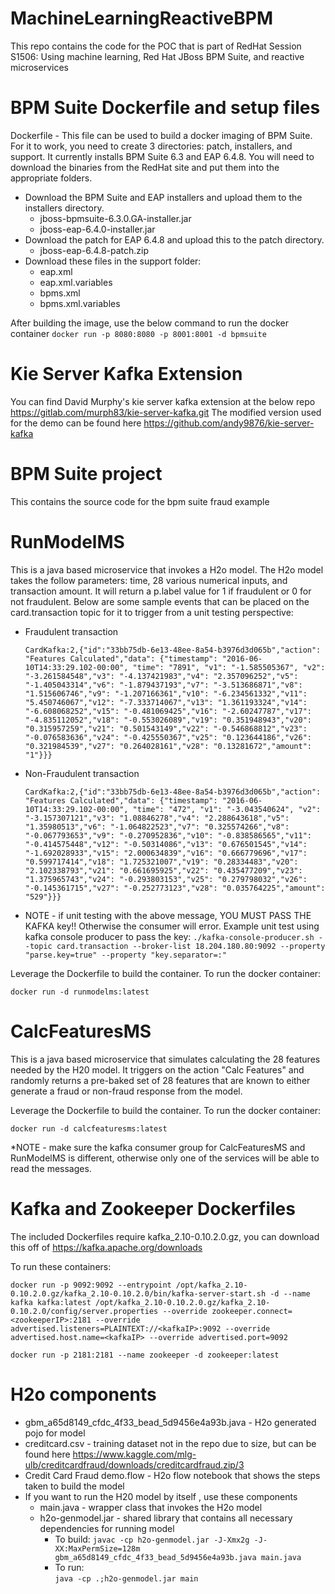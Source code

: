 # MachineLearningReactiveBPM

This repo contains the code for the POC that is part of RedHat Session S1506:  Using machine learning, Red Hat JBoss BPM Suite, and reactive microservices

# BPM Suite Dockerfile and setup files
Dockerfile - This file can be used to build a docker imaging of BPM Suite.
For it to work, you need to create 3 directories:  patch, installers, and support.
It currently installs BPM Suite 6.3 and EAP 6.4.8.
You will need to download the binaries from the RedHat site and put them into the appropriate folders.

* Download the BPM Suite and EAP installers and upload them to the installers directory.
   * jboss-bpmsuite-6.3.0.GA-installer.jar
   * jboss-eap-6.4.0-installer.jar
* Download the patch for EAP 6.4.8 and upload this to the patch directory.
   * jboss-eap-6.4.8-patch.zip
* Download these files in the support folder:
    * eap.xml
    * eap.xml.variables
    * bpms.xml
    * bpms.xml.variables

After building the image, use the below command to run the docker container
```docker run -p 8080:8080 -p 8001:8001 -d bpmsuite```
 
# Kie Server Kafka Extension
You can find David Murphy's kie server kafka extension at the below repo
https://gitlab.com/murph83/kie-server-kafka.git
The modified version used for the demo can be found here https://github.com/andy9876/kie-server-kafka


# BPM Suite project
This contains the source code for the bpm suite fraud example 

# RunModelMS
This is a java based microservice that invokes a H2o model.  The H2o model takes the follow parameters:  time, 28 various numerical inputs, and transaction amount.  It will return a p.label value for 1 if fraudulent or 0 for not fraudulent.  Below are some sample events that can be placed on the card.transaction topic for it to trigger from a unit testing perspective:

* Fraudulent transaction

  ```CardKafka:2,{"id":"33bb75db-6e13-48ee-8a54-b3976d3d065b","action": "Features Calculated","data": {"timestamp": "2016-06-10T14:33:29.102-00:00", "time": "7891", "v1": "-1.585505367", "v2": "-3.261584548","v3": "-4.137421983","v4": "2.357096252","v5": "-1.405043314","v6": "-1.879437193","v7": "-3.513686871","v8": "1.515606746","v9": "-1.207166361","v10": "-6.234561332","v11": "5.450746067","v12": "-7.333714067","v13": "1.361193324","v14": "-6.608068252","v15": "-0.481069425","v16": "-2.60247787","v17": "-4.835112052","v18": "-0.553026089","v19": "0.351948943","v20": "0.315957259","v21": "0.501543149","v22": "-0.546868812","v23": "-0.076583636","v24": "-0.425550367","v25": "0.123644186","v26": "0.321984539","v27": "0.264028161","v28": "0.13281672","amount": "1"}}}```
  
* Non-Fraudulent transaction

  ```CardKafka:2,{"id":"33bb75db-6e13-48ee-8a54-b3976d3d065b","action": "Features Calculated","data": {"timestamp": "2016-06-10T14:33:29.102-00:00", "time": "472", "v1": "-3.043540624", "v2": "-3.157307121","v3": "1.08846278","v4": "2.288643618","v5": "1.35980513","v6": "-1.064822523","v7": "0.325574266","v8": "-0.067793653","v9": "-0.270952836","v10": "-0.838586565","v11": "-0.414575448","v12": "-0.50314086","v13": "0.676501545","v14": "-1.692028933","v15": "2.000634839","v16": "0.666779696","v17": "0.599717414","v18": "1.725321007","v19": "0.28334483","v20": "2.102338793","v21": "0.661695925","v22": "0.435477209","v23": "1.375965743","v24": "-0.293803153","v25": "0.279798032","v26": "-0.145361715","v27": "-0.252773123","v28": "0.035764225","amount": "529"}}}```

* NOTE - if unit testing with the above message, YOU MUST PASS THE KAFKA key!! Otherwise the consumer will error.
Example unit test using kafka console producer to pass the key:
```./kafka-console-producer.sh --topic card.transaction --broker-list 18.204.180.80:9092 --property "parse.key=true" --property "key.separator=:"```

Leverage the Dockerfile to build the container.
To run the docker container:

  ```docker run -d runmodelms:latest```

# CalcFeaturesMS
This is a java based microservice that simulates calculating the 28 features needed by the H20 model.  It triggers on the action "Calc Features" and randomly returns a pre-baked set of 28 features that are known to either generate a fraud or non-fraud response from the model.  

Leverage the Dockerfile to build the container.
To run the docker container:

  ```docker run -d calcfeaturesms:latest```

*NOTE - make sure the kafka consumer group for CalcFeaturesMS and RunModelMS is different, otherwise only one of the services will be able to read the messages.

# Kafka and Zookeeper Dockerfiles
The included Dockerfiles require kafka_2.10-0.10.2.0.gz, you can download this off of https://kafka.apache.org/downloads

To run these containers:

  ```docker run -p 9092:9092 --entrypoint /opt/kafka_2.10-0.10.2.0.gz/kafka_2.10-0.10.2.0/bin/kafka-server-start.sh -d --name kafka kafka:latest /opt/kafka_2.10-0.10.2.0.gz/kafka_2.10-0.10.2.0/config/server.properties --override zookeeper.connect=<zookeeperIP>:2181 --override advertised.listeners=PLAINTEXT://<kafkaIP>:9092 --override advertised.host.name=<kafkaIP> --override advertised.port=9092```
  
  ```docker run -p 2181:2181 --name zookeeper -d zookeeper:latest```

# H2o components
* gbm_a65d8149_cfdc_4f33_bead_5d9456e4a93b.java - H2o generated pojo for model
* creditcard.csv - training dataset not in the repo due to size, but can be found here https://www.kaggle.com/mlg-ulb/creditcardfraud/downloads/creditcardfraud.zip/3
* Credit Card Fraud demo.flow - H2o flow notebook that shows the steps taken to build the model
* If you want to run the H20 model by itself , use these components
  * main.java - wrapper class that invokes the H2o model
  * h2o-genmodel.jar - shared library that contains all necessary dependencies for running model
    * To build:
      ```javac -cp h2o-genmodel.jar -J-Xmx2g -J-XX:MaxPermSize=128m gbm_a65d8149_cfdc_4f33_bead_5d9456e4a93b.java main.java```
    * To run:  
      ```java -cp .;h2o-genmodel.jar main```


